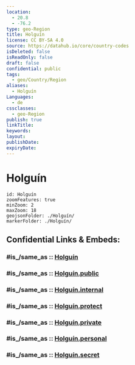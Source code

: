 ```yaml
---
location:
  - 20.8
  - -76.2
type: geo-Region
title: Holguín
license: CC BY-SA 4.0
source: https://datahub.io/core/country-codes
isDeleted: false
isReadOnly: false
draft: false
confidential: public
tags:
  - geo/Country/Region
aliases:
  - Holguín
Languages:
  - de
cssclasses:
  - geo-Region
publish: true
linkTitle:
keywords:
layout:
publishDate:
expiryDate:
---
```


# Holguín

```leaflet
id: Holguín
zoomFeatures: true 
minZoom: 2 
maxZoom: 18
geojsonFolder: ./Holguín/
markerFolder: ./Holguín/
```


## Confidential Links & Embeds: 

### #is_/same_as :: [Holguín](/_Standards/Earth/Continent/America~Caribbean/Cuba/provinces~Cuba/Holguín.md) 

### #is_/same_as :: [Holguín.public](/_public/Earth/Continent/America~Caribbean/Cuba/provinces~Cuba/Holguín.public.md) 

### #is_/same_as :: [Holguín.internal](/_internal/Earth/Continent/America~Caribbean/Cuba/provinces~Cuba/Holguín.internal.md) 

### #is_/same_as :: [Holguín.protect](/_protect/Earth/Continent/America~Caribbean/Cuba/provinces~Cuba/Holguín.protect.md) 

### #is_/same_as :: [Holguín.private](/_private/Earth/Continent/America~Caribbean/Cuba/provinces~Cuba/Holguín.private.md) 

### #is_/same_as :: [Holguín.personal](/_personal/Earth/Continent/America~Caribbean/Cuba/provinces~Cuba/Holguín.personal.md) 

### #is_/same_as :: [Holguín.secret](/_secret/Earth/Continent/America~Caribbean/Cuba/provinces~Cuba/Holguín.secret.md)


